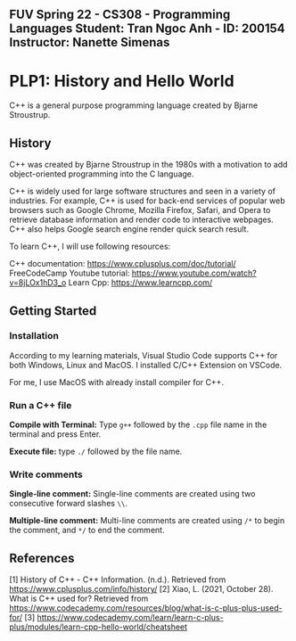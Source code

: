FUV Spring 22 - CS308 - Programming Languages
Student: Tran Ngoc Anh - ID: 200154
Instructor: Nanette Simenas 
---- 

# PLP1: History and Hello World
C++ is a general purpose programming language created by Bjarne Stroustrup.

## History ## 
C++ was created by Bjarne Stroustrup in the 1980s with a motivation to add object-oriented programming into the C language. 

C++ is widely used for large software structures and seen in a variety of industries. For example, C++ is used for back-end services of popular web browsers such as  Google Chrome, Mozilla Firefox, Safari, and Opera to retrieve database information and render code to interactive webpages. C++ also helps Google search engine render quick search result. 

To learn C++, I will use following resources: 

C++ documentation: https://www.cplusplus.com/doc/tutorial/ 
FreeCodeCamp Youtube tutorial: https://www.youtube.com/watch?v=8jLOx1hD3_o 
Learn Cpp: https://www.learncpp.com/ 
 

## Getting Started ## 

### Installation ###

According to my learning materials, Visual Studio Code supports C++ for both Windows, Linux and MacOS. I installed C/C++ Extension on VSCode. 

For me, I use MacOS with already install compiler for C++.  

### Run a C++ file ###

**Compile with Terminal:** Type `g++` followed by the `.cpp` file name in the terminal and press Enter. 

**Execute file:** type `./` followed by the file name. 

### Write comments ###

**Single-line comment:** Single-line comments are created using two consecutive forward slashes `\\`.

**Multiple-line comment:** Multi-line comments are created using `/*` to begin the comment, and `*/` to end the comment.

## References
[1] History of C++ - C++ Information. (n.d.). Retrieved from https://www.cplusplus.com/info/history/ 
[2] Xiao, L. (2021, October 28). What is C++ used for? Retrieved from https://www.codecademy.com/resources/blog/what-is-c-plus-plus-used-for/ 
[3] https://www.codecademy.com/learn/learn-c-plus-plus/modules/learn-cpp-hello-world/cheatsheet 
